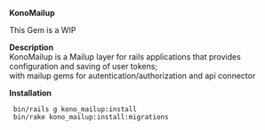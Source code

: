**KonoMailup**

This Gem is a WIP

**Description**<br>
KonoMailup is a Mailup layer for rails applications that
provides configuration and saving of user tokens; <br>
with mailup gems for autentication/authorization and api connector


**Installation**

     bin/rails g kono_mailup:install
     bin/rake kono_mailup:install:migrations